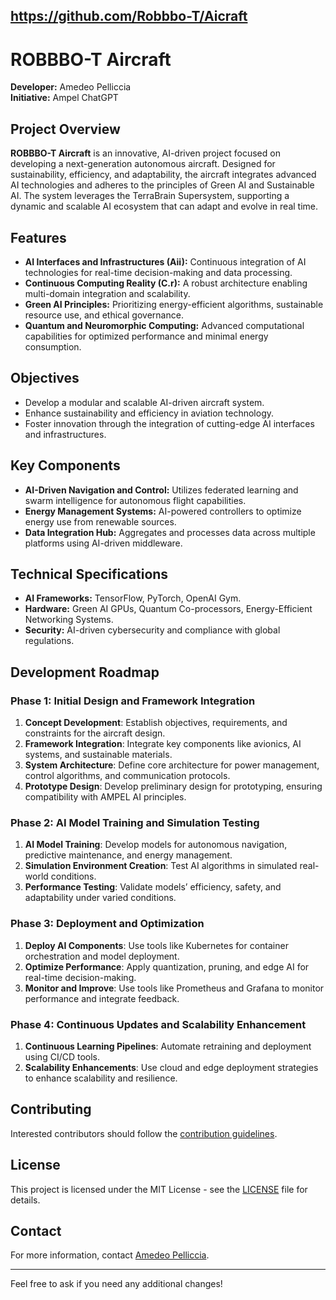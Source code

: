 https://github.com/Robbbo-T/Aicraft
---

# **ROBBBO-T Aircraft**

**Developer:** Amedeo Pelliccia  
**Initiative:** Ampel ChatGPT

## **Project Overview**

**ROBBBO-T Aircraft** is an innovative, AI-driven project focused on developing a next-generation autonomous aircraft. Designed for sustainability, efficiency, and adaptability, the aircraft integrates advanced AI technologies and adheres to the principles of Green AI and Sustainable AI. The system leverages the TerraBrain Supersystem, supporting a dynamic and scalable AI ecosystem that can adapt and evolve in real time.

## **Features**

- **AI Interfaces and Infrastructures (Aii):** Continuous integration of AI technologies for real-time decision-making and data processing.
- **Continuous Computing Reality (C.r):** A robust architecture enabling multi-domain integration and scalability.
- **Green AI Principles:** Prioritizing energy-efficient algorithms, sustainable resource use, and ethical governance.
- **Quantum and Neuromorphic Computing:** Advanced computational capabilities for optimized performance and minimal energy consumption.

## **Objectives**

- Develop a modular and scalable AI-driven aircraft system.
- Enhance sustainability and efficiency in aviation technology.
- Foster innovation through the integration of cutting-edge AI interfaces and infrastructures.

## **Key Components**

- **AI-Driven Navigation and Control:** Utilizes federated learning and swarm intelligence for autonomous flight capabilities.
- **Energy Management Systems:** AI-powered controllers to optimize energy use from renewable sources.
- **Data Integration Hub:** Aggregates and processes data across multiple platforms using AI-driven middleware.

## **Technical Specifications**

- **AI Frameworks:** TensorFlow, PyTorch, OpenAI Gym.
- **Hardware:** Green AI GPUs, Quantum Co-processors, Energy-Efficient Networking Systems.
- **Security:** AI-driven cybersecurity and compliance with global regulations.

## **Development Roadmap**

### **Phase 1: Initial Design and Framework Integration**

1. **Concept Development**: Establish objectives, requirements, and constraints for the aircraft design.
2. **Framework Integration**: Integrate key components like avionics, AI systems, and sustainable materials.
3. **System Architecture**: Define core architecture for power management, control algorithms, and communication protocols.
4. **Prototype Design**: Develop preliminary design for prototyping, ensuring compatibility with AMPEL AI principles.

### **Phase 2: AI Model Training and Simulation Testing**

1. **AI Model Training**: Develop models for autonomous navigation, predictive maintenance, and energy management.
2. **Simulation Environment Creation**: Test AI algorithms in simulated real-world conditions.
3. **Performance Testing**: Validate models’ efficiency, safety, and adaptability under varied conditions.

### **Phase 3: Deployment and Optimization**

1. **Deploy AI Components**: Use tools like Kubernetes for container orchestration and model deployment.
2. **Optimize Performance**: Apply quantization, pruning, and edge AI for real-time decision-making.
3. **Monitor and Improve**: Use tools like Prometheus and Grafana to monitor performance and integrate feedback.

### **Phase 4: Continuous Updates and Scalability Enhancement**

1. **Continuous Learning Pipelines**: Automate retraining and deployment using CI/CD tools.
2. **Scalability Enhancements**: Use cloud and edge deployment strategies to enhance scalability and resilience.

## **Contributing**

Interested contributors should follow the [contribution guidelines](CONTRIBUTING.md).

## **License**

This project is licensed under the MIT License - see the [LICENSE](LICENSE) file for details.

## **Contact**

For more information, contact [Amedeo Pelliccia](mailto:amedeo.pelliccia@gmail.com).

--- 

Feel free to ask if you need any additional changes!
